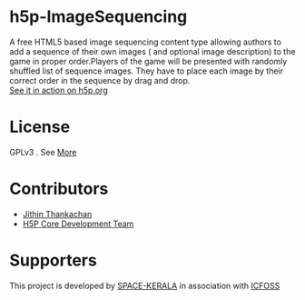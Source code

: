 # h5p-ImageSequencing
A free HTML5 based image sequencing content type allowing authors to add a sequence of their own images ( and optional image description) to the game in proper order.Players of the game will be presented with randomly shuffled list of sequence images. They have to place each image by their correct order in the sequence by drag and drop.
<br/><a href="https://h5p.org"> See it in action on h5p.org </a><br/>

# License

GPLv3 . See <a href="https://www.gnu.org/licenses/gpl-3.0.txt">More</a>

# Contributors

* <a href="https://github.com/jithin-space">Jithin Thankachan</a>
* <a href="https://github.com/h5p">H5P Core Development Team </a>

# Supporters

This project is developed by <a href="https://github.com/space-kerala">SPACE-KERALA</a> in association with <a href="https://icfoss.in"> ICFOSS </a>
